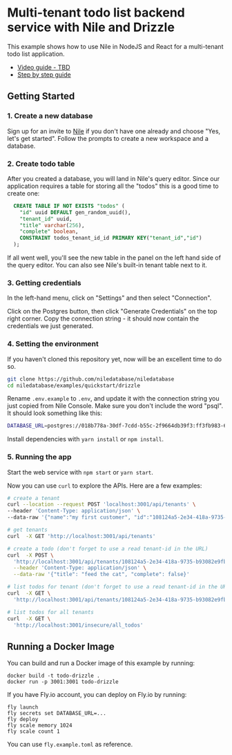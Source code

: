 # Multi-tenant todo list backend service with Nile and Drizzle

This example shows how to use Nile in NodeJS and React for a multi-tenant todo list application.

- [Video guide - TBD]()
- [Step by step guide](https://thenile.dev/docs/getting-started/languages/drizzle)

## Getting Started

### 1. Create a new database

Sign up for an invite to [Nile](https://thenile.dev) if you don't have one already and choose "Yes, let's get started". Follow the prompts to create a new workspace and a database.

### 2. Create todo table

After you created a database, you will land in Nile's query editor. Since our application requires a table for storing all the "todos" this is a good time to create one:

```sql
  CREATE TABLE IF NOT EXISTS "todos" (
    "id" uuid DEFAULT gen_random_uuid(),
    "tenant_id" uuid,
    "title" varchar(256),
    "complete" boolean,
    CONSTRAINT todos_tenant_id_id PRIMARY KEY("tenant_id","id")
  );
```

If all went well, you'll see the new table in the panel on the left hand side of the query editor. You can also see Nile's built-in tenant table next to it.

### 3. Getting credentials

In the left-hand menu, click on "Settings" and then select "Connection". 

Click on the Postgres button, then click "Generate Credentials" on the top right corner. Copy the connection string - it should now contain the credentials we just generated.

### 4. Setting the environment

If you haven't cloned this repository yet, now will be an excellent time to do so.

```bash
git clone https://github.com/niledatabase/niledatabase
cd niledatabase/examples/quickstart/drizzle
```

Rename `.env.example` to `.env`, and update it with the connection string you just copied from Nile Console. Make sure you don't include the word "psql". It should look something like this:

```bash
DATABASE_URL=postgres://018b778a-30df-7cdd-b55c-2f9664db39f3:ff3fb983-683c-4616-bbbc-519d8ddbbce5@db.thenile.dev:5432/gwen_db
```

Install dependencies with `yarn install` or `npm install`.

### 5. Running the app

Start the web service with `npm start` or `yarn start`.

Now you can use `curl` to explore the APIs. Here are a few examples:

```bash
# create a tenant
curl --location --request POST 'localhost:3001/api/tenants' \
--header 'Content-Type: application/json' \
--data-raw '{"name":"my first customer", "id":"108124a5-2e34-418a-9735-b93082e9fbf2"}'

# get tenants
curl  -X GET 'http://localhost:3001/api/tenants'

# create a todo (don't forget to use a read tenant-id in the URL)
curl  -X POST \
  'http://localhost:3001/api/tenants/108124a5-2e34-418a-9735-b93082e9fbf2/todos' \
  --header 'Content-Type: application/json' \
  --data-raw '{"title": "feed the cat", "complete": false}'

# list todos for tenant (don't forget to use a read tenant-id in the URL)
curl  -X GET \
  'http://localhost:3001/api/tenants/108124a5-2e34-418a-9735-b93082e9fbf2/todos'

# list todos for all tenants
curl  -X GET \
  'http://localhost:3001/insecure/all_todos'
```

## Running a Docker Image

You can build and run a Docker image of this example by running:

```text
docker build -t todo-drizzle .
docker run -p 3001:3001 todo-drizzle
```

If you have Fly.io account, you can deploy on Fly.io by running:

```text
fly launch
fly secrets set DATABASE_URL=... 
fly deploy
fly scale memory 1024
fly scale count 1
```

You can use `fly.example.toml` as reference.
